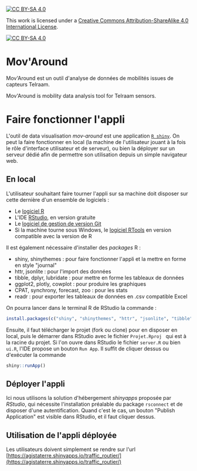 [![CC BY-SA 4.0][cc-by-sa-shield]][cc-by-sa]

This work is licensed under a
[Creative Commons Attribution-ShareAlike 4.0 International License][cc-by-sa].

[![CC BY-SA 4.0][cc-by-sa-image]][cc-by-sa]

[cc-by-sa]: http://creativecommons.org/licenses/by-sa/4.0/
[cc-by-sa-image]: https://licensebuttons.net/l/by-sa/4.0/88x31.png
[cc-by-sa-shield]: https://img.shields.io/badge/License-CC%20BY--SA%204.0-lightgrey.svg

# Mov'Around

Mov'Around est un outil d'analyse de données de mobilités issues de capteurs Telraam.

Mov'Around is mobility data analysis tool for Telraam sensors.

# Faire fonctionner l'appli

L'outil de data visualisation *mov-around* est une application [`R shiny`](https://shiny.rstudio.com/). On peut la faire fonctionner en local (la machine de l'utilisateur jouant à la fois le rôle d'interface utilisateur et de serveur), ou bien la déployer sur un serveur dédié afin de permettre son utilisation depuis un simple navigateur web.

## En local

L'utilisateur souhaitant faire tourner l'appli sur sa machine doit disposer sur cette dernière d'un ensemble de logiciels :

- Le [logiciel R](https://cran.r-project.org/bin/windows/base/)
- L'IDE [RStudio](https://posit.co/download/rstudio-desktop/), en version gratuite
- Le [logiciel de gestion de version Git](https://git-scm.com/downloads)
- Si la machine tourne sous Windows, le [logiciel RTools](https://cran.r-project.org/bin/windows/Rtools/) en version compatible avec la version de R

Il est également nécessaire d'installer des *packages* R :


- shiny, shinythemes : pour faire fonctionner l'appli et la mettre en forme en style "journal"
- httr, jsonlite : pour l'import des données
- tibble, dplyr, lubridate : pour mettre en forme les tableaux de données
- ggplot2, plotly, cowplot : pour produire les graphiques
- CPAT, synchrony, forecast, zoo : pour les stats
- readr : pour exporter les tableaux de données en .csv compatible Excel

On pourra lancer dans le terminal R de RStudio la commande :

```R
install.packages(c("shiny", "shinythemes", "httr", "jsonlite", "tibble", "dplyr", "lubridate", "ggplot2", "plotly", "cowplot", "CPAT", "synchrony", "forecast", "zoo", "readr"))
```

Ensuite, il faut télécharger le projet (fork ou clone) pour en disposer en local, puis le démarrer dans RStudio avec le fichier 
`Projet.Rproj ` qui est à la racine du projet. Si l'on ouvre dans RStudio le fichier `server.R` ou bien `ui.R`, l'IDE propose un bouton `Run App`. Il suffit de cliquer dessus ou d'exécuter la commande

```R
shiny::runApp()
```

## Déployer l'appli

Ici nous utilisons la solution d'hébergement *shinyapps* proposée par *RStudio*, qui nécessite l'installation préalable du package `rsconnect` et de disposer d'une autentification. Quand c'est le cas, un bouton "Publish Application" est visible dans RStudio, et il faut cliquer dessus.

## Utilisation de l'appli déployée

Les utilisateurs doivent simplement se rendre sur l'url [https://agistaterre.shinyapps.io/traffic_routier/](https://agistaterre.shinyapps.io/traffic_routier/)


